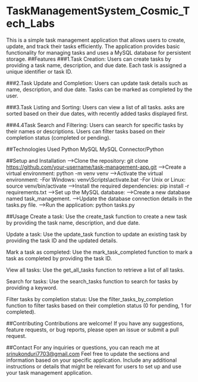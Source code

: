 # TaskManagementSystem_Cosmic_Tech_Labs
This is a simple task management application that allows users to create, update, and track their tasks efficiently. The application provides basic functionality for managing tasks and uses a MySQL database for persistent storage.
##Features
###1.Task Creation:
Users can create tasks by providing a task name, description, and due date.
Each task is assigned a unique identifier or task ID.

###2.Task Update and Completion:
Users can update task details such as name, description, and due date.
Tasks can be marked as completed by the user.

###3.Task Listing and Sorting:
Users can view a list of all tasks.
asks are sorted based on their due dates, with recently added tasks displayed first.

###4.4Task Search and Filtering:
Users can search for specific tasks by their names or descriptions.
Users can filter tasks based on their completion status (completed or pending).

##Technologies Used
Python
MySQL
MySQL Connector/Python

##Setup and Installation
-->Clone the repository: git clone https://github.com/your-username/task-management-app.git
-->Create a virtual environment: python -m venv venv
-->Activate the virtual environment:
-For Windows: venv\Scripts\activate.bat
-For Unix or Linux: source venv/bin/activate
-->Install the required dependencies: pip install -r requirements.txt
-->Set up the MySQL database:
-->Create a new database named task_management.
-->Update the database connection details in the tasks.py file.
-->Run the application: python tasks.py

##Usage
Create a task:
Use the create_task function to create a new task by providing the task name, description, and due date.

Update a task:
Use the update_task function to update an existing task by providing the task ID and the updated details.

Mark a task as completed:
Use the mark_task_completed function to mark a task as completed by providing the task ID.

View all tasks:
Use the get_all_tasks function to retrieve a list of all tasks.

Search for tasks:
Use the search_tasks function to search for tasks by providing a keyword.

Filter tasks by completion status:
Use the filter_tasks_by_completion function to filter tasks based on their completion status (0 for pending, 1 for completed).

##Contributing
Contributions are welcome! If you have any suggestions, feature requests, or bug reports, please open an issue or submit a pull request.

##Contact
For any inquiries or questions, you can reach me at srinukonduri7703@gmail.com
Feel free to update the sections and information based on your specific application. Include any additional instructions or details that might be relevant for users to set up and use your task management application.
